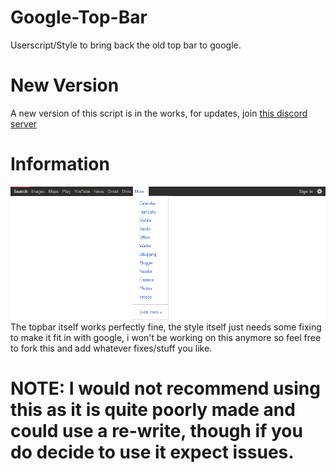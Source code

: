 # Google-Top-Bar
Userscript/Style to bring back the old top bar to google.

# New Version
A new version of this script is in the works, for updates, join [this discord server](discord.gg/NcX3rRFHs6)

# Information
![How it looks](https://github.com/CallyHam/Google-Top-Bar/blob/main/preview.png?raw=true)
The topbar itself works perfectly fine, the style itself just needs some fixing to make it fit in with google, i won't be working on this anymore so feel free to fork this and add whatever fixes/stuff you like.

# NOTE: I would not recommend using this as it is quite poorly made and could use a re-write, though if you do decide to use it expect issues.
